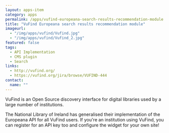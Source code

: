 ```yaml
---
layout: apps-item
category: apps
permalink: /apps/vufind-europeana-search-results-recommendation-module
title: "VuFind Europeana search results recommendation module"
imageurl:
  - "/img/apps/vufind/Vufind.jpg"
  - "/img/apps/vufind/Vufind_2.jpg"
featured: false
tags:
  - API Implementation
  - CMS plugin
  - Search
links:
  - http://vufind.org/
  - https://vufind.org/jira/browse/VUFIND-444
contact: 
  name: ""
---
```


VuFind is an Open Source discovery interface for digital libraries used by a large number of institutions.

The National Library of Ireland has generalised their implementation of the Europeana API for all VuFind users. If you're an institution using VuFind, you can register for an API key too and configure the widget for your own site!
